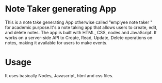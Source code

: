 # Note Taker generating App
This is a note take generating App otherwise called "emplyee note taker " for academic purpose.It's a note taking app that allows users to create, edit, and delete notes. The app is built with HTML, CSS, nodes and JavaScript. It works on a server-side API to Create, Read, Update, Delete operations on notes, making it available for users to make events.
# Usage
It uses basically Nodes, Javascript, html and css files.



